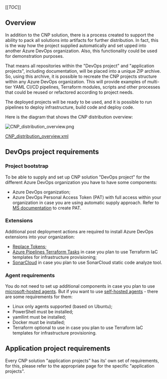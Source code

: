 [[_TOC_]]

##  Overview

In addition to the CNP solution, there is a process created to support the ability to pack all solutions into artifacts for further distribution. In fact, this is the way how the project supplied automatically and set upped into another Azure DevOps organization. Also, this functionality could be used for demonstration purposes.

That means all repositories within the "DevOps project" and "application projects", including documentation, will be placed into a unique ZIP archive. So, using this archive, it is possible to recreate the CNP projects structure within any Azure DevOps organization. This will provide examples of multi-tier YAML CI/CD pipelines, Terraform modules, scripts and other processes that could be reused or refactored according to project needs.

The deployed projects will be ready to be used, and it is possible to run pipelines to deploy infrastructure, build code and deploy code.

Here is the diagram that shows the CNP distribution overview:

![CNP_distribution_overview.png](/.attachments/CNP_distribution_overview.png)

[CNP_distribution_overview.xml](/.attachments/CNP_distribution_overview.xml)

##  DevOps project requirements

### Project bootstrap

To be able to supply and set up CNP solution "DevOps project" for the different Azure DevOps organization you have to have some components:
- Azure DevOps organization;
- Azure DevOps Personal Access Token (PAT) with full access within your organization in case you are using automatic supply approach. Refer to [MS documentation](https://learn.microsoft.com/en-us/azure/devops/organizations/accounts/use-personal-access-tokens-to-authenticate?view=azure-devops&tabs=Windows) to create PAT.

### Extensions

Additional post deployment actions are required to install Azure DevOps extensions into your organization:
  - [Replace Tokens](https://marketplace.visualstudio.com/items?itemName=qetza.replacetokens);
  - [Azure Pipelines Terraform Tasks](https://marketplace.visualstudio.com/items?itemName=ms-devlabs.custom-terraform-tasks) in case you plan to use Terraform IaC templates for infrastructure provisioning;
  - [SonarCloud](https://marketplace.visualstudio.com/items?itemName=SonarSource.sonarcloud&targetId=501105ea-146a-4ef7-8f0e-54de940c1f3c&utm_source=vstsproduct&utm_medium=ExtHubManageList) in case you plan to use SonarCloud static code analyze tool.

### Agent requirements

You do not need to set up additional components in case you plan to use [microsoft-hosted agents](https://learn.microsoft.com/en-us/azure/devops/pipelines/agents/hosted?view=azure-devops&tabs=yaml). But if you want to use [self-hosted agents](https://learn.microsoft.com/en-us/azure/devops/pipelines/agents/agents?view=azure-devops&tabs=browser#install) - there are some requirements for them:

- Linux only agents supported (based on Ubuntu);
- PowerShell must be installed;
- yamllint must be installed;
- Docker must be installed;
- Terraform optional to use in case you plan to use Terraform IaC templates for infrastructure provisioning.

##  Application project requirements

Every CNP solution "application projects" has its' own set of requirements, for this, please refer to the appropriate page for the specific "application projects".